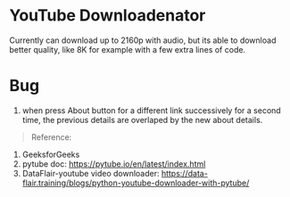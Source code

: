 # YouTube Downloadenator
Currently can download up to 2160p with audio, but its able to download better quality, like 8K for example with a few extra lines of code.

# Bug
1. when press About button for a different link successively for a second time, the previous details are overlaped by the new about details.

>Reference:
1. GeeksforGeeks
2. pytube doc: https://pytube.io/en/latest/index.html
3. DataFlair-youtube video downloader: https://data-flair.training/blogs/python-youtube-downloader-with-pytube/
